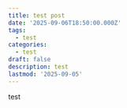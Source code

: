 ```yaml
---
title: test post
date: '2025-09-06T18:50:00.000Z'
tags:
  - test
categories:
  - test
draft: false
description: test
lastmod: '2025-09-05'
---
```

test

